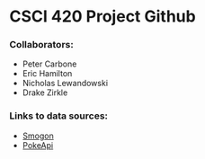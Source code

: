 # CSCI 420 Project Github
### Collaborators:
- Peter Carbone
- Eric Hamilton
- Nicholas Lewandowski
- Drake Zirkle

### Links to data sources: 
- [Smogon](https://www.smogon.com/stats/)
- [PokeApi](https://pokeapi.co/)

